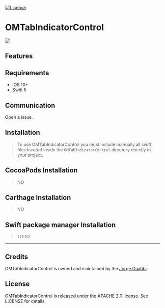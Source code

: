 
[![License](https://img.shields.io/badge/License-Apache%202.0-blue.svg)](https://opensource.org/licenses/Apache-2.0)

# OMTabIndicatorControl


![](https://github.com/jaouahbi/OMTabIndicatorView/blob/master/gif/gif.gif)

## Features


## Requirements

- iOS 10+
- Swift 5

## Communication

Open a issue.

## Installation

> To use OMTabIndicatorControl you must include manually all swift files located inside the `OMTabIndicatorControl` directory directly in your project.

## CocoaPods Installation

> NO

## Carthage Installation

> NO

## Swift package manager Installation

> TODO

* * *

## Credits

OMTabIndicatorControl is owned and maintained by the [Jorge Ouahbi](https://github.com/jaouahbi).

## License

OMTabIndicatorControl is released under the APACHE 2.0 license. See LICENSE for details.
